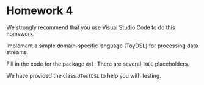 # Homework 4

We strongly recommend that you use Visual Studio Code to do this homework.

Implement a simple domain-specific language (ToyDSL) for processing data streams.

Fill in the code for the package `dsl`. There are several `TODO` placeholders.

We have provided the class `UTestDSL` to help you with testing.
